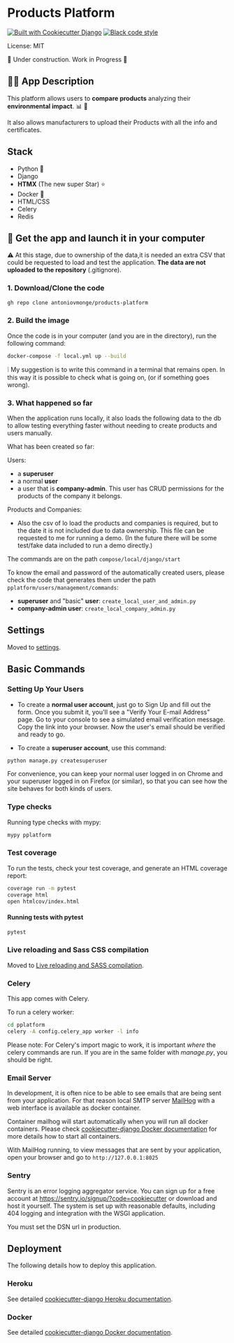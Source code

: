 # Products Platform

[![Built with Cookiecutter Django](https://img.shields.io/badge/built%20with-Cookiecutter%20Django-ff69b4.svg?logo=cookiecutter)](https://github.com/cookiecutter/cookiecutter-django/)
[![Black code style](https://img.shields.io/badge/code%20style-black-000000.svg)](https://github.com/ambv/black)

License: MIT

🚧 Under construction. Work in Progress 🚧

## 👨‍🏫 App Description

This platform allows users to **compare products** analyzing their **environmental impact**. 📊 🌱

It also allows manufacturers to upload their Products with all the info and certificates.

## Stack

- Python 🐍
- Django
- **HTMX** (The new super Star) ⭐
- Docker 🐳
- HTML/CSS
- Celery
- Redis

## 🚀 Get the app and launch it in your computer

⚠ At this stage, due to ownership of the data,it is needed an extra CSV that could be requested to load and test the application. **The data are not uploaded to the repository** (.gitignore).

### 1. Download/Clone the code

```bash
gh repo clone antoniovmonge/products-platform
```

### 2. Build the image

Once the code is in your computer (and you are in the directory), run the following command:

```bash
docker-compose -f local.yml up --build
```

❕ My suggestion is to write this command in a terminal that remains open. In this way it is possible to check what is going on, (or if something goes wrong).

### 3. What happened so far

When the application runs locally, it also loads the following data to the db to allow testing everything faster without needing to create products and users manually.

What has been created so far:

Users:

- a **superuser**
- a normal **user**
- a user that is **company-admin**. This user has CRUD permissions for the products of the company it belongs.

Products and Companies:

- Also the csv of lo load the products and companies is required, but to the date it is not included due to data ownership. This file can be requested to me for running a demo. (In the future there will be some test/fake data included to run a demo directly.)

The commands are on the path `compose/local/django/start`

To know the email and password of the automatically created users, please check the code that generates them under the path `pplatform/users/management/commands`:

- **superuser** and "basic" **user**: `create_local_user_and_admin.py`
- **company-admin user**: `create_local_company_admin.py`

## Settings

Moved to [settings](http://cookiecutter-django.readthedocs.io/en/latest/settings.html).

## Basic Commands

### Setting Up Your Users

- To create a **normal user account**, just go to Sign Up and fill out the form. Once you submit it, you'll see a "Verify Your E-mail Address" page. Go to your console to see a simulated email verification message. Copy the link into your browser. Now the user's email should be verified and ready to go.

- To create a **superuser account**, use this command:

```bash
python manage.py createsuperuser
```

For convenience, you can keep your normal user logged in on Chrome and your superuser logged in on Firefox (or similar), so that you can see how the site behaves for both kinds of users.

### Type checks

Running type checks with mypy:

```bash
mypy pplatform
```

### Test coverage

To run the tests, check your test coverage, and generate an HTML coverage report:

```bash
coverage run -m pytest
coverage html
open htmlcov/index.html
```

#### Running tests with pytest

```bash
pytest
```

### Live reloading and Sass CSS compilation

Moved to [Live reloading and SASS compilation](https://cookiecutter-django.readthedocs.io/en/latest/developing-locally.html#sass-compilation-live-reloading).

### Celery

This app comes with Celery.

To run a celery worker:

``` bash
cd pplatform
celery -A config.celery_app worker -l info
```

Please note: For Celery's import magic to work, it is important *where* the celery commands are run. If you are in the same folder with *manage.py*, you should be right.

### Email Server

In development, it is often nice to be able to see emails that are being sent from your application. For that reason local SMTP server [MailHog](https://github.com/mailhog/MailHog) with a web interface is available as docker container.

Container mailhog will start automatically when you will run all docker containers.
Please check [cookiecutter-django Docker documentation](http://cookiecutter-django.readthedocs.io/en/latest/deployment-with-docker.html) for more details how to start all containers.

With MailHog running, to view messages that are sent by your application, open your browser and go to `http://127.0.0.1:8025`

### Sentry

Sentry is an error logging aggregator service. You can sign up for a free account at <https://sentry.io/signup/?code=cookiecutter> or download and host it yourself.
The system is set up with reasonable defaults, including 404 logging and integration with the WSGI application.

You must set the DSN url in production.

## Deployment

The following details how to deploy this application.

### Heroku

See detailed [cookiecutter-django Heroku documentation](http://cookiecutter-django.readthedocs.io/en/latest/deployment-on-heroku.html).

### Docker

See detailed [cookiecutter-django Docker documentation](http://cookiecutter-django.readthedocs.io/en/latest/deployment-with-docker.html).
